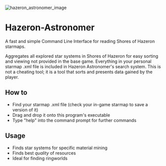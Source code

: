 ![hazeron_astronomer_image](https://emptytincan.com/r/enail)
# Hazeron-Astronomer
A fast and simple Command Line Interface for reading Shores of Hazeron starmaps.

Aggregates all explored star systems in Shores of Hazeron for easy sorting and viewing not provided in the base game.
Everything in your personal starmap .xml file is included in Hazeron Astronomer's search system. This is not a cheating tool; it is a tool that sorts and presents data gained by the player. 

## How to
* Find your starmap .xml file (check your in-game starmap to save a version of it)
* Drag and drop it onto this program's executable
* Type "help" into the command prompt for further commands

## Usage
* Finds star systems for specific material mining
* Finds best *quality* of resources
* Ideal for finding ringworlds 
